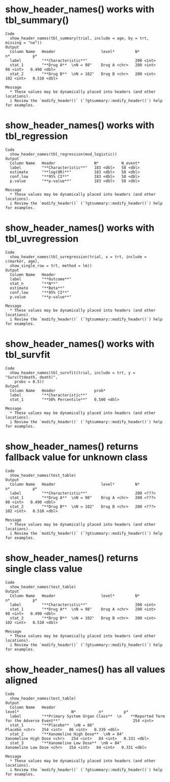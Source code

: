 # show_header_names() works with tbl_summary()

    Code
      show_header_names(tbl_summary(trial, include = age, by = trt, missing = "no"))
    Output
      Column Name   Header                    level*         N*          n*          p*             
      label         "**Characteristic**"                     200 <int>                              
      stat_1        "**Drug A**  \nN = 98"    Drug A <chr>   200 <int>    98 <int>   0.490 <dbl>    
      stat_2        "**Drug B**  \nN = 102"   Drug B <chr>   200 <int>   102 <int>   0.510 <dbl>    
      
    Message
      * These values may be dynamically placed into headers (and other locations).
      i Review the `modify_header()` (`?gtsummary::modify_header()`) help for examples.

# show_header_names() works with tbl_regression

    Code
      show_header_names(tbl_regression(mod_logistic))
    Output
      Column Name   Header                 N*          N_event*    
      label         "**Characteristic**"   183 <dbl>   58 <dbl>    
      estimate      "**log(OR)**"          183 <dbl>   58 <dbl>    
      conf.low      "**95% CI**"           183 <dbl>   58 <dbl>    
      p.value       "**p-value**"          183 <dbl>   58 <dbl>    
      
    Message
      * These values may be dynamically placed into headers (and other locations).
      i Review the `modify_header()` (`?gtsummary::modify_header()`) help for examples.

# show_header_names() works with tbl_uvregression

    Code
      show_header_names(tbl_uvregression(trial, x = trt, include = c(marker, age),
      show_single_row = trt, method = lm))
    Output
      Column Name   Header           
      label         "**Outcome**"    
      stat_n        "**N**"          
      estimate      "**Beta**"       
      conf.low      "**95% CI**"     
      p.value       "**p-value**"    
      
    Message
      * These values may be dynamically placed into headers (and other locations).
      i Review the `modify_header()` (`?gtsummary::modify_header()`) help for examples.

# show_header_names() works with tbl_survfit

    Code
      show_header_names(tbl_survfit(trial, include = trt, y = "Surv(ttdeath, death)",
        probs = 0.5))
    Output
      Column Name   Header                 prob*          
      label         "**Characteristic**"                  
      stat_1        "**50% Percentile**"   0.500 <dbl>    
      
    Message
      * These values may be dynamically placed into headers (and other locations).
      i Review the `modify_header()` (`?gtsummary::modify_header()`) help for examples.

# show_header_names() returns fallback value for unknown class

    Code
      show_header_names(test_table)
    Output
      Column Name   Header                    level*         N*          n*          p*             
      label         "**Characteristic**"                     200 <???>                              
      stat_1        "**Drug A**  \nN = 98"    Drug A <chr>   200 <???>    98 <int>   0.490 <dbl>    
      stat_2        "**Drug B**  \nN = 102"   Drug B <chr>   200 <???>   102 <int>   0.510 <dbl>    
      
    Message
      * These values may be dynamically placed into headers (and other locations).
      i Review the `modify_header()` (`?gtsummary::modify_header()`) help for examples.

# show_header_names() returns single class value

    Code
      show_header_names(test_table)
    Output
      Column Name   Header                    level*         N*          n*          p*             
      label         "**Characteristic**"                     200 <int>                              
      stat_1        "**Drug A**  \nN = 98"    Drug A <chr>   200 <int>    98 <int>   0.490 <dbl>    
      stat_2        "**Drug B**  \nN = 102"   Drug B <chr>   200 <int>   102 <int>   0.510 <dbl>    
      
    Message
      * These values may be dynamically placed into headers (and other locations).
      i Review the `modify_header()` (`?gtsummary::modify_header()`) help for examples.

# show_header_names() has all values aligned

    Code
      show_header_names(test_table)
    Output
      Column Name   Header                                                                            level*                       N*          n*         p*             
      label         "**Primary System Organ Class**  \n    **Reported Term for the Adverse Event**"                                254 <int>                             
      stat_1        "**Placebo**  \nN = 86"                                                                        Placebo <chr>   254 <int>   86 <int>   0.339 <dbl>    
      stat_2        "**Xanomeline High Dose**  \nN = 84"                                              Xanomeline High Dose <chr>   254 <int>   84 <int>   0.331 <dbl>    
      stat_3        "**Xanomeline Low Dose**  \nN = 84"                                                Xanomeline Low Dose <chr>   254 <int>   84 <int>   0.331 <dbl>    
      
    Message
      * These values may be dynamically placed into headers (and other locations).
      i Review the `modify_header()` (`?gtsummary::modify_header()`) help for examples.

